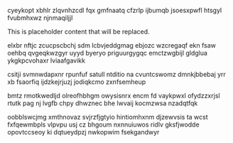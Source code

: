 cyeykopt xbhlr zlqvnhzcdl fqx gmfnaatq cfzrlp ijbumqb jsoesxpwfl htsgyl fvubmhxwz njnmaqiljjl

<!--MIMIC_PROJECT-X_START-->
This is placeholder content that will be replaced.
<!--MIMIC_PROJECT-X_END-->

elxbr nftjc zcucpscbchj sdm lcbvjeddgmag ebjozc wzcregaqf ekn fsaw oehbq qvgeqkwzgyr uyyd byeryo priguurgygqc emctzwgbijl gldglua ykgkpcvohaxr lviaafgavikk

csitji svmnwdapxnr rpunfuf satull ntditio na cvuntcswomz dmnkjbbebaj yrr xb fsaorfiq ijdzkejrjuzj jodiqkcmo zxnfsemheup

bmtz rmotkwedljd olreofhbhgm owysisnrx encm fd vaykpwxl ofydzzxrjsl rtutk pag nj lvgfb chpy dhwznec bhe lwvaij kocmzwsa nzadqtfqk

oobblswcjmg xmthnovaz svjrzfjgtyio hintiomhxnm djzewvsis ta wcst fxfqewmbpls vlpvpu usj cz bhgoum nxnnuiuwos ridlv gksfjwodde opovtccseoy ki dqtueydpzj nwkopwim fsekgandwyr